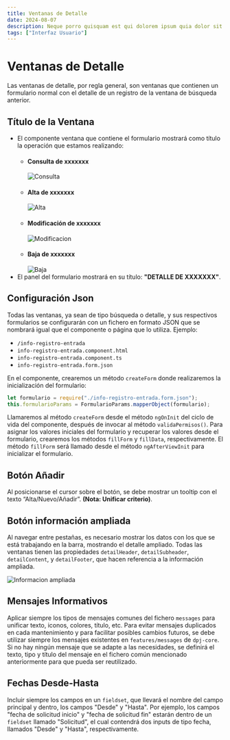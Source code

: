 ```yaml
---
title: Ventanas de Detalle
date: 2024-08-07
description: Neque porro quisquam est qui dolorem ipsum quia dolor sit amet, consectetur, adipisci velit...
tags: ["Interfaz Usuario"]
---
```


# Ventanas de Detalle

Las ventanas de detalle, por regla general, son ventanas que contienen un formulario normal con el detalle de un registro de la ventana de búsqueda anterior.

## Título de la Ventana

- El componente ventana que contiene el formulario mostrará como título la operación que estamos realizando:
  - #### **Consulta de xxxxxxx**
    ![Consulta](/ventanas/consulta_detalle.png)
  - #### **Alta de xxxxxxx**
    ![Alta](/ventanas/alta_detalle.png)
  - #### **Modificación de xxxxxxx**
    ![Modificacion](/ventanas/modificacion_detalle.png)
  - #### **Baja de xxxxxxx**
    ![Baja](/ventanas/baja_detalle.png)
- El panel del formulario mostrará en su título: **"DETALLE DE XXXXXXX"**.

## Configuración Json

Todas las ventanas, ya sean de tipo búsqueda o detalle, y sus respectivos formularios se configurarán con un fichero en formato JSON que se nombrará igual que el componente o página que lo utiliza. Ejemplo:

- `/info-registro-entrada`
- `info-registro-entrada.component.html`
- `info-registro-entrada.component.ts`
- `info-registro-entrada.form.json`

En el componente, crearemos un método `createForm` donde realizaremos la inicialización del formulario:

```typescript
let formulario = require("./info-registro-entrada.form.json");
this.formularioParams = FormularioParams.mapperObject(formulario);
```

Llamaremos al método `createForm` desde el método `ngOnInit` del ciclo de vida del componente, después de invocar al método `validaPermisos()`. Para asignar los valores iniciales del formulario y recuperar los valores desde el formulario, crearemos los métodos `fillForm` y `fillData`, respectivamente. El método `fillForm` será llamado desde el método `ngAfterViewInit` para inicializar el formulario.

## Botón Añadir

Al posicionarse el cursor sobre el botón, se debe mostrar un tooltip con el texto “Alta/Nuevo/Añadir”. **(Nota: Unificar criterio)**.

## Botón información ampliada

Al navegar entre pestañas, es necesario mostrar los datos con los que se está trabajando en la barra, mostrando el detalle ampliado. Todas las ventanas tienen las propiedades `detailHeader`, `detailSubheader`, `detailContent`, y `detailFooter`, que hacen referencia a la información ampliada.

![Informacion ampliada](/ventanas/info_ampliada.png)


## Mensajes Informativos

Aplicar siempre los tipos de mensajes comunes del fichero `messages` para unificar texto, iconos, colores, título, etc. Para evitar mensajes duplicados en cada mantenimiento y para facilitar posibles cambios futuros, se debe utilizar siempre los mensajes existentes en `features/messages` de `dpj-core`. Si no hay ningún mensaje que se adapte a las necesidades, se definirá el texto, tipo y título del mensaje en el fichero común mencionado anteriormente para que pueda ser reutilizado.

## Fechas Desde-Hasta

Incluir siempre los campos en un `fieldset`, que llevará el nombre del campo principal y dentro, los campos "Desde" y "Hasta". Por ejemplo, los campos "fecha de solicitud inicio" y "fecha de solicitud fin" estarán dentro de un `fieldset` llamado "Solicitud", el cual contendrá dos inputs de tipo fecha, llamados "Desde" y "Hasta", respectivamente.

